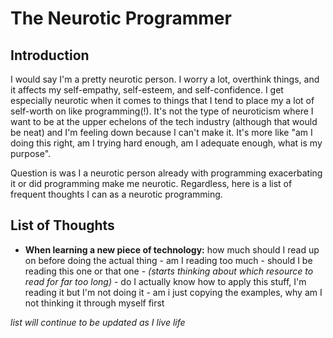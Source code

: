 # The Neurotic Programmer

## Introduction

I would say I'm a pretty neurotic person. I worry a lot, overthink things, and it affects my self-empathy, self-esteem, and self-confidence. I get especially neurotic when it comes to things that I tend to place my a lot of self-worth on like programming(!). It's not the type of neuroticism where I want to be at the upper echelons of the tech industry (although that would be neat) and I'm feeling down because I can't make it. It's more like "am I doing this right, am I trying hard enough, am I adequate enough, what is my purpose". 

Question is was I a neurotic person already with programming exacerbating it or did programming make me neurotic. Regardless, here is a list of frequent thoughts I can as a neurotic programming.

## List of Thoughts

- **When learning a new piece of technology:** how much should I read up on before doing the actual thing - am I reading too much - should I be reading this one or that one - *(starts thinking about which resource to read for far too long)* - do I actually know how to apply this stuff, I'm reading it but I'm not doing it - am i just copying the examples, why am I not thinking it through myself first

*list will continue to be updated as I live life*
